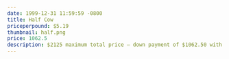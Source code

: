```yaml
---
date: 1999-12-31 11:59:59 -0800
title: Half Cow
priceperpound: $5.19
thumbnail: half.png
price: 1062.5
description: $2125 maximum total price – down payment of $1062.50 with remainder to be invoiced upon processing.
---
```

